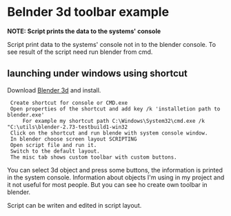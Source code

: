 Belnder 3d toolbar example
==========================

**NOTE: Script prints the data to the systems' console**

Script print data to the systems' console not in to the blender console.
To see result of the script need run blender from cmd.

launching under windows using shortcut
--------------------------------------

Download [Blender 3d](http://www.blender.org/) and install. 

	 Create shortcut for console or CMD.exe
	 Open properties of the shortcut and add key /k 'installetion path to blender.exe'
	 	 For example my shortcut path C:\Windows\System32\cmd.exe /k "C:\utils\blender-2.73-testbuild1-win32
	 Click on the shortcut and run blende with system console window.
	 In blender choose screen layout SCRIPTING
	 Open script file and run it.
	 Switch to the default layout.
	 The misc tab shows custom toolbar with custom buttons.
	
You can select 3d object and press some buttons, the information is printed in the system console.
Information about objects I'm using in my project and it not useful for most people. 
But you can see ho create own toolbar in blender.

Script can be writen and edited in script layout. 	 
	 